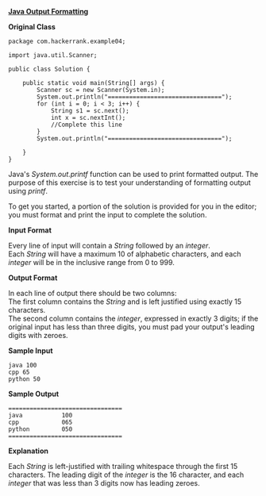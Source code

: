 **[Java Output Formatting](https://www.hackerrank.com/challenges/java-output-formatting/problem?isFullScreen=true)**

**Original Class**
```
package com.hackerrank.example04;

import java.util.Scanner;

public class Solution {

    public static void main(String[] args) {
        Scanner sc = new Scanner(System.in);
        System.out.println("================================");
        for (int i = 0; i < 3; i++) {
            String s1 = sc.next();
            int x = sc.nextInt();
            //Complete this line
        }
        System.out.println("================================");

    }
}

```

Java's _System.out.printf_ function can be used to print formatted output. The purpose of this exercise is to test your understanding of formatting output using _printf_.

To get you started, a portion of the solution is provided for you in the editor; you must format and print the input to complete the solution.

**Input Format**

Every line of input will contain a _String_ followed by an _integer_.  
Each _String_ will have a maximum 10 of alphabetic characters, and each _integer_ will be in the inclusive range from 0 to 999.

**Output Format**

In each line of output there should be two columns:  
The first column contains the _String_ and is left justified using exactly 15 characters.  
The second column contains the _integer_, expressed in exactly 3 digits; if the original input has less than three digits, you must pad your output's leading digits with zeroes.

**Sample Input**

```
java 100
cpp 65
python 50
```

**Sample Output**

```
================================
java           100 
cpp            065 
python         050 
================================
```

**Explanation**

Each _String_ is left-justified with trailing whitespace through the first 15 characters. The leading digit of the _integer_ is the 16 character, and each _integer_ that was less than 3 digits now has leading zeroes.